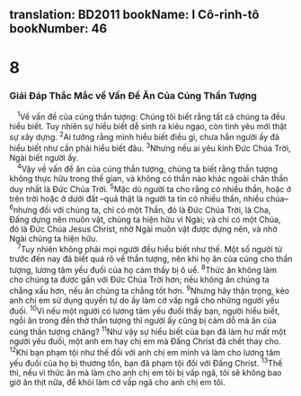 translation: BD2011
bookName: I Cô-rinh-tô 
bookNumber: 46
-------

<div class="title"><h1>8</h1><h3>Giải Ðáp Thắc Mắc về Vấn Ðề Ăn Của Cúng Thần Tượng</h3></div>
<span class="verse 1co_8_1"> <sup>1</sup>Về vấn đề của cúng thần tượng: Chúng tôi biết rằng tất cả chúng ta đều hiểu biết. Tuy nhiên sự hiểu biết dễ sinh ra kiêu ngạo, còn tình yêu mới thật sự xây dựng. </span>
<span class="verse 1co_8_2"><sup>2</sup>Ai tưởng rằng mình hiểu biết điều gì, chưa hẳn người ấy đã hiểu biết như cần phải hiểu biết đâu. </span>
<span class="verse 1co_8_3"><sup>3</sup>Nhưng nếu ai yêu kính Ðức Chúa Trời, Ngài biết người ấy.<br/></span>
<span class="verse 1co_8_4"> <sup>4</sup>Vậy về vấn đề ăn của cúng thần tượng, chúng ta biết rằng thần tượng không thực hữu trong thế gian, và không có thần nào khác ngoài chân thần duy nhất là Ðức Chúa Trời. </span>
<span class="verse 1co_8_5"><sup>5</sup>Mặc dù người ta cho rằng có nhiều thần, hoặc ở trên trời hoặc ở dưới đất –quả thật là người ta tin có nhiều thần, nhiều chúa– </span>
<span class="verse 1co_8_6"><sup>6</sup>nhưng đối với chúng ta, chỉ có một Thần, đó là Ðức Chúa Trời, là Cha, Ðấng dựng nên muôn vật, chúng ta hiện hữu vì Ngài; và chỉ có một Chúa, đó là Ðức Chúa Jesus Christ, nhờ Ngài muôn vật được dựng nên, và nhờ Ngài chúng ta hiện hữu.<br/></span>
<span class="verse 1co_8_7"> <sup>7</sup>Tuy nhiên không phải mọi người đều hiểu biết như thế. Một số người từ trước đến nay đã biết quá rõ về thần tượng, nên khi họ ăn của cúng cho thần tượng, lương tâm yếu đuối của họ cảm thấy bị ô uế. </span>
<span class="verse 1co_8_8"><sup>8</sup>Thức ăn không làm cho chúng ta được gần với Ðức Chúa Trời hơn; nếu không ăn chúng ta chẳng xấu hơn, nếu ăn chúng ta chẳng tốt hơn. </span>
<span class="verse 1co_8_9"><sup>9</sup>Nhưng hãy thận trọng, kẻo anh chị em sử dụng quyền tự do ấy làm cớ vấp ngã cho những người yếu đuối. </span>
<span class="verse 1co_8_10"><sup>10</sup>Vì nếu một người có lương tâm yếu đuối thấy bạn, người hiểu biết, ngồi ăn trong đền thờ thần tượng thì người ấy cũng bị cám dỗ mà ăn của cúng thần tượng chăng? </span>
<span class="verse 1co_8_11"><sup>11</sup>Như vậy sự hiểu biết của bạn đã làm hư mất một người yếu đuối, một anh em hay chị em mà Ðấng Christ đã chết thay cho. </span>
<span class="verse 1co_8_12"><sup>12</sup>Khi bạn phạm tội như thế đối với anh chị em mình và làm cho lương tâm yếu đuối của họ bị thương tổn, bạn đã phạm tội đối với Ðấng Christ. </span>
<span class="verse 1co_8_13"><sup>13</sup>Thế thì, nếu vì thức ăn mà làm cho anh chị em tôi bị vấp ngã, tôi sẽ không bao giờ ăn thịt nữa, để khỏi làm cớ vấp ngã cho anh chị em tôi.<br/></span>

